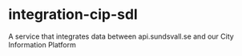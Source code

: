 # integration-cip-sdl

A service that integrates data between api.sundsvall.se and our City Information Platform
